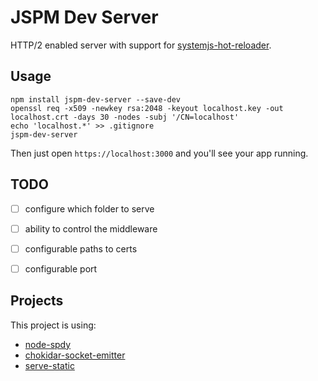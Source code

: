 # JSPM Dev Server

HTTP/2 enabled server with support for [systemjs-hot-reloader](https://github.com/capaj/systemjs-hot-reloader).


## Usage

```shell
npm install jspm-dev-server --save-dev
openssl req -x509 -newkey rsa:2048 -keyout localhost.key -out localhost.crt -days 30 -nodes -subj '/CN=localhost'
echo 'localhost.*' >> .gitignore
jspm-dev-server
```

Then just open `https://localhost:3000` and you'll see your app running. 

## TODO

- [ ] configure which folder to serve
- [ ] ability to control the middleware
- [ ] configurable paths to certs
- [ ] configurable port


## Projects

This project is using:

* [node-spdy](https://github.com/indutny/node-spdy)
* [chokidar-socket-emitter](https://github.com/capaj/chokidar-socket-emitter)
* [serve-static](https://github.com/expressjs/serve-static)
